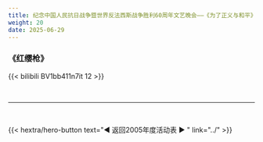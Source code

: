 ```yaml
---
title: 纪念中国人民抗日战争暨世界反法西斯战争胜利60周年文艺晚会——《为了正义与和平》
weight: 20
date: 2025-06-29
---
```


### 《红缨枪》

{{< bilibili BV1bb411n7it 12 >}}


<br>
<hr>
<br>


{{< hextra/hero-button text="◀ 返回2005年度活动表 ▶ " link="../" >}}